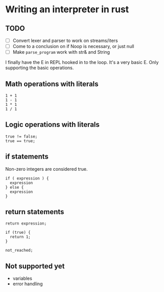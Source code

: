 # Writing an interpreter in rust

## TODO
- [ ] Convert lexer and parser to work on streams/iters
- [ ] Come to a conclusion on if Noop is necessary, or just null
- [ ] Make `parse_program` work with str& and String

I finally have the E in REPL hooked in to the loop.  It's a very basic E.  Only
supporting the basic operations.

## Math operations with literals

```Monkey
1 + 1
1 - 1
1 * 1
1 / 1
```

## Logic operations with literals

```Monkey
true != false;
true == true;
```

## if statements

Non-zero integers are considered true.

```Monkey
if ( expression ) {
  expression
} else {
  expression
}
```

## return statements

```Monkey
return expression;
```

```Monkey
if (true) {
  return 1;
}

not_reached;
```

## Not supported yet

* variables
* error handling
